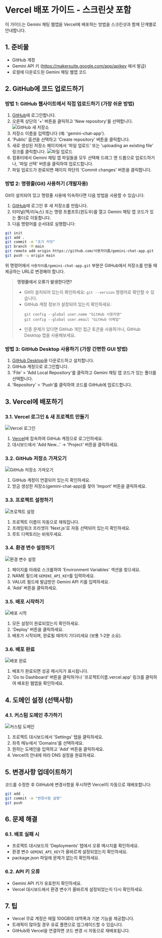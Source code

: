 # Vercel 배포 가이드 - 스크린샷 포함

이 가이드는 Gemini 채팅 웹앱을 Vercel에 배포하는 방법을 스크린샷과 함께 단계별로 안내합니다.

## 1. 준비물

- GitHub 계정
- Gemini API 키 (https://makersuite.google.com/app/apikey 에서 발급)
- 로컬에 다운로드된 Gemini 채팅 웹앱 코드

## 2. GitHub에 코드 업로드하기

### 방법 1: GitHub 웹사이트에서 직접 업로드하기 (가장 쉬운 방법)

1. [GitHub](https://github.com)에 로그인합니다.
2. 오른쪽 상단의 '+' 버튼을 클릭하고 'New repository'를 선택합니다.
   ![GitHub 새 저장소](https://i.imgur.com/fJCqgQ3.png)
3. 저장소 이름을 입력합니다 (예: 'gemini-chat-app').
4. 'Public' 옵션을 선택하고 'Create repository' 버튼을 클릭합니다.
5. 새로 생성된 저장소 페이지에서 '파일 업로드' 또는 'uploading an existing file' 링크를 클릭합니다.
   ![파일 업로드](https://i.imgur.com/7TcUKu4.png)
6. 컴퓨터에서 Gemini 채팅 앱 파일들을 모두 선택해 드래그 앤 드롭으로 업로드하거나, '파일 선택' 버튼을 클릭하여 업로드합니다.
7. 파일 업로드가 완료되면 페이지 하단의 'Commit changes' 버튼을 클릭합니다.

### 방법 2: 명령줄(Git) 사용하기 (개발자용)

Git이 설치되어 있고 명령줄 사용에 익숙하다면 다음 방법을 사용할 수 있습니다:

1. [GitHub](https://github.com)에 로그인 후 새 저장소를 만듭니다.
2. 터미널(맥/리눅스) 또는 명령 프롬프트(윈도우)를 열고 Gemini 채팅 앱 코드가 있는 폴더로 이동합니다.
3. 다음 명령어를 순서대로 실행합니다:

```bash
git init
git add .
git commit -m "초기 커밋"
git branch -M main
git remote add origin https://github.com/사용자이름/gemini-chat-app.git
git push -u origin main
```

위 명령어에서 `사용자이름/gemini-chat-app.git` 부분은 GitHub에서 저장소를 만들 때 제공하는 URL로 변경해야 합니다.

> **명령줄에서 오류가 발생한다면?** 
> - Git이 설치되어 있는지 확인하세요: `git --version` 명령어로 확인할 수 있습니다.
> - GitHub 계정 정보가 설정되어 있는지 확인하세요: 
>   ```
>   git config --global user.name "GitHub 사용자명"
>   git config --global user.email "GitHub 이메일"
>   ```
> - 인증 문제가 있다면 GitHub 개인 접근 토큰을 사용하거나, GitHub Desktop 앱을 사용해보세요.

### 방법 3: GitHub Desktop 사용하기 (가장 간편한 GUI 방법)

1. [GitHub Desktop](https://desktop.github.com/)을 다운로드하고 설치합니다.
2. GitHub 계정으로 로그인합니다.
3. 'File' > 'Add Local Repository'를 클릭하고 Gemini 채팅 앱 코드가 있는 폴더를 선택합니다.
4. 'Repository' > 'Push'를 클릭하여 코드를 GitHub에 업로드합니다.

## 3. Vercel에 배포하기

### 3.1. Vercel 로그인 & 새 프로젝트 만들기
![Vercel 로그인](https://i.imgur.com/wXn5mMU.png)
1. [Vercel](https://vercel.com)에 접속하여 GitHub 계정으로 로그인하세요.
2. 대시보드에서 'Add New...' → 'Project' 버튼을 클릭하세요.

### 3.2. GitHub 저장소 가져오기
![GitHub 저장소 가져오기](https://i.imgur.com/uCpX7kw.png)
1. GitHub 계정이 연결되어 있는지 확인하세요.
2. 방금 생성한 저장소(gemini-chat-app)를 찾아 'Import' 버튼을 클릭하세요.

### 3.3. 프로젝트 설정하기
![프로젝트 설정](https://i.imgur.com/K4GZhuY.png)
1. 프로젝트 이름이 자동으로 채워집니다.
2. 프레임워크 프리셋이 'Next.js'로 자동 선택되어 있는지 확인하세요.
3. 루트 디렉토리는 비워두세요.

### 3.4. 환경 변수 설정하기
![환경 변수 설정](https://i.imgur.com/mOtjbQq.png)
1. 페이지를 아래로 스크롤하여 'Environment Variables' 섹션을 찾으세요.
2. NAME 필드에 `GEMINI_API_KEY`를 입력하세요.
3. VALUE 필드에 발급받은 Gemini API 키를 입력하세요.
4. 'Add' 버튼을 클릭하세요.

### 3.5. 배포 시작하기
![배포 시작](https://i.imgur.com/NvXz9HK.png)
1. 모든 설정이 완료되었는지 확인하세요.
2. 'Deploy' 버튼을 클릭하세요.
3. 배포가 시작되며, 완료될 때까지 기다리세요 (보통 1-2분 소요).

### 3.6. 배포 완료
![배포 완료](https://i.imgur.com/Zjm8s0l.png)
1. 배포가 완료되면 성공 메시지가 표시됩니다.
2. 'Go to Dashboard' 버튼을 클릭하거나 '프로젝트이름.vercel.app' 링크를 클릭하여 배포된 웹앱을 확인하세요.

## 4. 도메인 설정 (선택사항)

### 4.1. 커스텀 도메인 추가하기
![커스텀 도메인](https://i.imgur.com/Lw1xSqM.png)
1. 프로젝트 대시보드에서 'Settings' 탭을 클릭하세요.
2. 좌측 메뉴에서 'Domains'를 선택하세요.
3. 원하는 도메인을 입력하고 'Add' 버튼을 클릭하세요.
4. Vercel의 안내에 따라 DNS 설정을 완료하세요.

## 5. 변경사항 업데이트하기

코드를 수정한 후 GitHub에 변경사항을 푸시하면 Vercel이 자동으로 재배포합니다:

```bash
git add .
git commit -m "변경사항 설명"
git push
```

## 6. 문제 해결

### 6.1. 배포 실패 시
- 프로젝트 대시보드의 'Deployments' 탭에서 오류 메시지를 확인하세요.
- 환경 변수 `GEMINI_API_KEY`가 올바르게 설정되었는지 확인하세요.
- package.json 파일에 문제가 없는지 확인하세요.

### 6.2. API 키 오류
- Gemini API 키가 유효한지 확인하세요.
- Vercel 대시보드에서 환경 변수가 올바르게 설정되었는지 다시 확인하세요.

## 7. 팁

- Vercel 무료 계정은 매월 100GB의 대역폭과 기본 기능을 제공합니다.
- 트래픽이 많아질 경우 유료 플랜으로 업그레이드할 수 있습니다.
- GitHub와 Vercel을 연결하면 코드 변경 시 자동으로 재배포됩니다. 